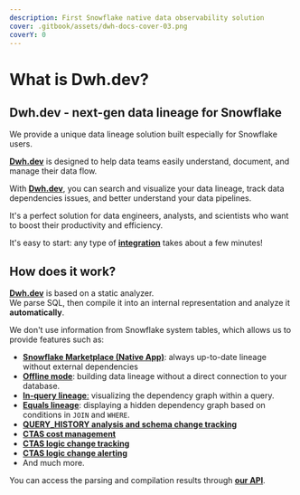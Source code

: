 ```yaml
---
description: First Snowflake native data observability solution
cover: .gitbook/assets/dwh-docs-cover-03.png
coverY: 0
---
```


# What is Dwh.dev?

## **Dwh.dev - next-gen data lineage for Snowflake**

We provide a unique data lineage solution built especially for Snowflake users.&#x20;

[**Dwh.dev**](https://dwh.dev) is designed to help data teams easily understand, document, and manage their data flow.

With [**Dwh.dev**](https://dwh.dev), you can search and visualize your data lineage, track data dependencies issues, and better understand your data pipelines.&#x20;

It's a perfect solution for data engineers, analysts, and scientists who want to boost their productivity and efficiency.

It's easy to start: any type of [**integration**](integrations/) takes about a few minutes!

## **How does it work?**

[**Dwh.dev**](https://dwh.dev) is based on a static analyzer.\
We parse SQL, then compile it into an internal representation and analyze it **automatically**.

We don't use information from Snowflake system tables, which allows us to provide features such as:

* [**Snowflake Marketplace (Native App)**](integrations/snowflake/snowflake-marketplace/): always up-to-date lineage without external dependencies
* [**Offline mode**](integrations/snowflake/offline-mode.md): building data lineage without a direct connection to your database.
* [**In-query lineage**:](features/column-level-lineage/in-query-lineage.md) visualizing the dependency graph within a query.
* [**Equals lineage**](features/column-level-lineage/equals-column-lineage.md): displaying a hidden dependency graph based on conditions in `JOIN` and `WHERE`.
* [**QUERY\_HISTORY analysis and schema change tracking**](integrations/snowflake/snowflake-marketplace/query_history-analysis-and-schema-change-tracking.md)
* [**CTAS cost management**](integrations/snowflake/snowflake-marketplace/ctas-cost-management.md)
* [**CTAS logic change tracking**](integrations/snowflake/snowflake-marketplace/ctas-logic-change-tracking.md)
* [**CTAS logic change alerting**](integrations/snowflake/snowflake-marketplace/ctas-logic-change-alerting.md)
* And much more.

You can access the parsing and compilation results through [**our API**](integrations/api.md).

